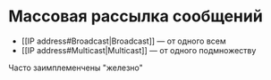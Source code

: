 # Массовая рассылка сообщений
* [[IP address#Broadcast|Broadcast]] — от одного всем
* [[IP address#Multicast|Multicast]] — от одного подмножеству

Часто заимплеменчены "железно"
